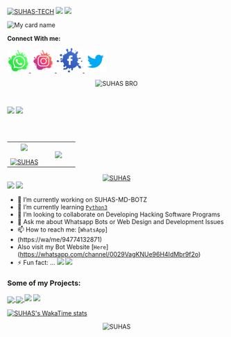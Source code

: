 

[![SUHAS-TECH](https://readme-typing-svg.demolab.com?font=Anton&size=30&pause=998&color=008000&background=F7F2F20A&vCenter=true&random=false&width=480&lines=Hello+Everyone%F0%9F%91%8B!;My+Name+is+Suhas+Pathsindu;I+am+a+Self+Learned+Full-Stack+Developer;I+am+from+Sri-Lanka;Nice+to+Meet+You)](https://github.com/suhasbro)
<a><img src='https://i.imgur.com/LyHic3i.gif'/></a>
<a><img src='https://i.imgur.com/LyHic3i.gif'/></a>
  



![My card name](https://cardivo.vercel.app/api?name=Suhas%20Bro%20&description=Hi,%20Welcome%20To%20My%20Profile&image=https://telegra.ph/file/4a8fe45cb863594e1f1c1.pnglenght=50width=50=400&u=5313a9a2f6999325a10ce9bfa9787b536c90894c&v=4?q=tbn:ANd9GcR7aMC3bf4bg4l_nhYS2Un9FXbFYcB4T83Shjk8xSUZDh_D61LFpzbpeqLW&s=10?v=4&backgroundColor=brown&instagram=its_mee_suhas&github=suhasbro&)
</p>
<p> <b>Connect With me:</b></p>
<p>
<a href="https://wa.me/94774132871"> <img src="https://raw.githubusercontent.com/shizothetechie/database/main/icon/WhatsApp.png" width="10%"> </a><a href="https://youtube.com/@suhasbro"> <img src="https://raw.githubusercontent.com/shizothetechie/database/main/icon/Instagram2.png" width="11%"> </a><a href="https://youtube.com/@suhasbro"> <img src="https://raw.githubusercontent.com/shizothetechie/database/main/icon/Facebook.png" width="12%"> </a><a href="https://youtube.com/@suhasbro"> <img src="https://raw.githubusercontent.com/shizothetechie/database/main/icon/twitter.png" width="10%"> </a>
</p>
</p>
<p align="center"> <img src="https://komarev.com/ghpvc/?username=manulofficial7&label=Visitors%20count&color=10d9c3&style=plastic" alt="SUHAS BRO" /> </p>
</br>
</details>

<a><img src='https://i.imgur.com/LyHic3i.gif'/></a>
<a><img src='https://i.imgur.com/LyHic3i.gif'/></a>
  


</p>
<br><br>
<table align="center">
  <tr border="none">
    <td width="50%" align="center">
       <img src="https://github-readme-stats.vercel.app/api?username=suhasbro&theme=dark&show_icons=true&count_private=true" align="center"> <br> <br>
      <a href="https://github.com/suhasbro"><img src="https://github-readme-streak-stats.herokuapp.com?user=suhasbro&theme=merko&border_radius=70&fire=EB5454&stroke=EB5454&border=EB5454" alt="SUHAS" /></a>
        </td>
    <td width="50%" align="center">
      <img src="https://github-readme-stats.anuraghazra1.vercel.app/api/top-langs/?username=suhasbro&theme=dark&hide_border=false&no-bg=true&no-frame=true&langs_count=10" align="center">
    </td>
  </tr>
</table>
<div align=center>
  <a href="https://github.com/suhasbro" title="SUHAS">
      <img align="center" width=84% src="https://github-profile-trophy.vercel.app/?username=suhasbro&theme=radical&row=1&column=7&margin-h=15&margin-w=5&no-bg=true" alt="SUHAS" />
    </a>
</div>
<a><img src='https://i.imgur.com/LyHic3i.gif'/></a>
<a><img src='https://i.imgur.com/LyHic3i.gif'/></a>
  



  
- 🔭 I’m currently working on SUHAS-MD-BOTZ
- 🌱 I’m currently learning [`Python3`](https://www.liaoxuefeng.com/wiki/1016959663602400)
- 👯 I’m looking to collaborate on Developing Hacking Software Programs
- 💬 Ask me about Whatsapp Bots or Web Design and Development Issues
- 📫 How to reach me: [`WhatsApp`]
- (https://wa/me/94774132871)
-  Also visit my Bot Website [`Here`] (https://whatsapp.com/channel/0029VagKNUe96H4IdMbr9f2o)
- ⚡ Fun fact: ...
<a><img src='https://i.imgur.com/LyHic3i.gif'/></a>
<a><img src='https://i.imgur.com/LyHic3i.gif'/></a>
  



<h3>Some of my Projects:</h3>

<a href="https://github.com/suhasbro/SUHAS-MD">
  <img height=200 align="center" src="https://github-readme-stats.vercel.app/api/pin/?username=suhasbro&repo=SUHAS-MD&theme=dark&layout=compact&langs_count=8&card_width=320" />
</a>

<a href="https://github.com/suhasbro/SUHAS-MD">
  <img height=200 align="center" src="https://github-readme-stats.vercel.app/api/pin/?username=suhasbro&repo=SUHAS-MD&theme=dark&layout=compact&langs_count=8&card_width=320" />
</a>
<a><img src='https://i.imgur.com/LyHic3i.gif'/></a>
<a><img src='https://i.imgur.com/LyHic3i.gif'/></a>
  



<br>

[![SUHAS's WakaTime stats](https://github-readme-stats.vercel.app/api/wakatime?username=ffflabs)](https://github.com/suhasbro)
<br>
<p align="center">
        <img src="https://raw.githubusercontent.com/bornmay/bornmay/Update/svg/Bottom.svg" alt="SUHAS" />
</p>
